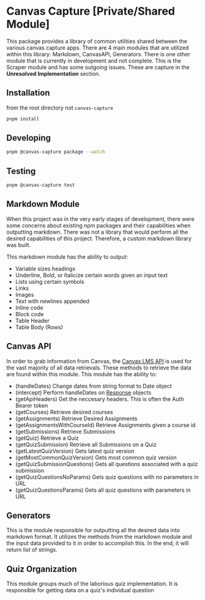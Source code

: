# Canvas Capture [Private/Shared Module]

This package provides a library of common utilities shared between the various canvas capture apps. There are 4 main modules that are utilized within this library: Markdown, CanvasAPI, Generators. There is one other module that is currently in development and not complete. This is the Scraper module and has some outgoing issues. These are capture in the **Unresolved Implementation** section.

## Installation

from the root directory not `canvas-capture`

```bash
pnpm install
```

## Developing

```bash
pnpm @canvas-capture package --watch
```

## Testing

```bash
pnpm @canvas-capture test
```
## Markdown Module
When this project was in the very early stages of development, there were some concerns about existing npm packages and their capabilities when outputting markdown. There was not a library that would perform all the desired capabilities of this project. Therefore, a custom markdown library was built. 

This markdown module has the ability to output:
 + Variable sizes headings
 + Underline, Bold, or Italicize certain words given an input text
 + Lists using certain symbols
 + Links
 + Images
 + Text with newlines appended
 + Inline code
 + Block code
 + Table Header
 + Table Body (Rows)

## Canvas API
In order to grab information from Canvas, the [Canvas LMS API](https://canvas.instructure.com/doc/api/) is used for the vast majority of all data retrievals. These methods to retrieve the data are found within this module. This module has the ability to:
+ (handleDates) Change dates from string format to Date object
+ (intercept) Perform handleDates on [Response](https://developer.mozilla.org/en-US/docs/Web/API/Response/Response) objects
+ (getApiHeaders) Get the neccesary headers. This is often the Auth Bearer token
+ (getCourses) Retrieve desired courses
+ (getAssignments) Retrieve Desired Assignments
+ (getAssignmentsWithCourseId) Retrieve Assignments given a course id
+ (getSubmissions) Retrieve Submissions
+ (getQuiz) Retrieve a Quiz
+ (getQuizSubmission) Retrieve all Submissions on a Quiz
+ (getLatestQuizVersion) Gets latest quiz version
+ (getMostCommonQuizVersion) Gets most common quiz version
+ (getQuizSubmissionQuestions) Gets all questions associated with a quiz submission
+ (getQuizQuestionsNoParams) Gets quiz questions with no parameters in URL
+ (getQuizQuestionsParams) Gets all quiz questions with parameters in URL

## Generators
This is the module responsible for outputting all the desired data into markdown format. It utilizes the methods from the markdown module and the input data provided to it in order to accomplish this. In the end, it will return list of strings. 

## Quiz Organization
This module groups much of the laborious quiz implementation. It is responsible for getting data on a quiz's individual question
























